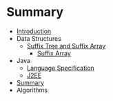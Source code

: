 # Summary

* [Introduction](README.md)
* Data Structures
   * [Suffix Tree and Suffix Array](suffix_tree_and_suffix_array.md)
       * [Suffix Array](suffix_array.md)
* Java
   * [Language Specification](java_language_specification.md)
   * [J2EE](j2ee.md)
* [Summary](SUMMARY.md)
* Algorithms

